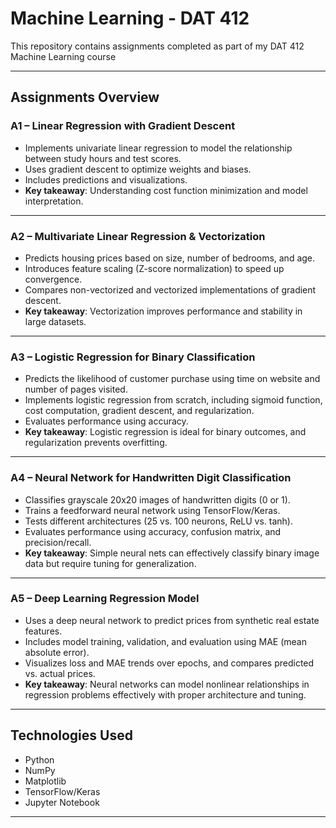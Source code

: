 # Machine Learning - DAT 412
This repository contains assignments completed as part of my DAT 412 Machine Learning course

---

## Assignments Overview

###  A1 – Linear Regression with Gradient Descent
- Implements univariate linear regression to model the relationship between study hours and test scores.
- Uses gradient descent to optimize weights and biases.
- Includes predictions and visualizations.
- **Key takeaway**: Understanding cost function minimization and model interpretation.

---

### A2 – Multivariate Linear Regression & Vectorization
- Predicts housing prices based on size, number of bedrooms, and age.
- Introduces feature scaling (Z-score normalization) to speed up convergence.
- Compares non-vectorized and vectorized implementations of gradient descent.
- **Key takeaway**: Vectorization improves performance and stability in large datasets.

---

### A3 – Logistic Regression for Binary Classification
- Predicts the likelihood of customer purchase using time on website and number of pages visited.
- Implements logistic regression from scratch, including sigmoid function, cost computation, gradient descent, and regularization.
- Evaluates performance using accuracy.
- **Key takeaway**: Logistic regression is ideal for binary outcomes, and regularization prevents overfitting.

---

### A4 – Neural Network for Handwritten Digit Classification
- Classifies grayscale 20x20 images of handwritten digits (0 or 1).
- Trains a feedforward neural network using TensorFlow/Keras.
- Tests different architectures (25 vs. 100 neurons, ReLU vs. tanh).
- Evaluates performance using accuracy, confusion matrix, and precision/recall.
- **Key takeaway**: Simple neural nets can effectively classify binary image data but require tuning for generalization.

---

### A5 – Deep Learning Regression Model
- Uses a deep neural network to predict prices from synthetic real estate features.
- Includes model training, validation, and evaluation using MAE (mean absolute error).
- Visualizes loss and MAE trends over epochs, and compares predicted vs. actual prices.
- **Key takeaway**: Neural networks can model nonlinear relationships in regression problems effectively with proper architecture and tuning.

---

## Technologies Used
- Python
- NumPy
- Matplotlib
- TensorFlow/Keras
- Jupyter Notebook

---

